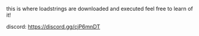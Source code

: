 this is where loadstrings are downloaded and executed feel free to learn of it!


discord: https://discord.gg/cjP6mnDT
